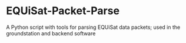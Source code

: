 # EQUiSat-Packet-Parse
A Python script with tools for parsing EQUiSat data packets; used in the groundstation and backend software
